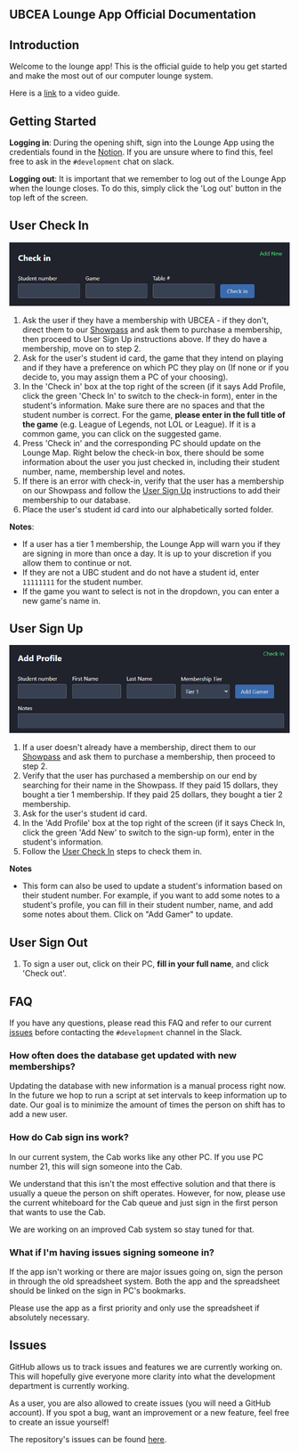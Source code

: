 ## UBCEA Lounge App Official Documentation

## Introduction

Welcome to the lounge app! This is the official guide to help you get started and make the most out of our computer lounge system.

Here is a [link](https://drive.google.com/file/d/1PYv8OYIQ7sKZhWRhkJRR2GrfvT1rjduw/view) to a video guide.

## Getting Started

**Logging in**: During the opening shift, sign into the Lounge App using the credentials found in the [Notion](https://www.notion.so/ubcea/Lounge-App-1847e3749ac280148eaec07c0abfa2c3). If you are unsure where to find this, feel free to ask in the `#development` chat on slack.

**Logging out**: It is important that we remember to log out of the Lounge App when the lounge closes. To do this, simply click the 'Log out' button in the top left of the screen.

## User Check In

![check in](./images/check-in.png)

1. Ask the user if they have a membership with UBCEA - if they don't, direct them to our [Showpass](https://www.showpass.com/ubcea-membership2425/) and ask them to purchase a membership, then proceed to User Sign Up instructions above. If they do have a membership, move on to step 2.
2. Ask for the user's student id card, the game that they intend on playing and if they have a preference on which PC they play on (If none or if you decide to, you may assign them a PC of your choosing).
3. In the 'Check in' box at the top right of the screen (if it says Add Profile, click the green 'Check In' to switch to the check-in form), enter in the student's information. Make sure there are no spaces and that the student number is correct. For the game, **please enter in the full title of the game** (e.g. League of Legends, not LOL or League). If it is a common game, you can click on the suggested game.
4. Press 'Check in' and the corresponding PC should update on the Lounge Map. Right below the check-in box, there should be some information about the user you just checked in, including their student number, name, membership level and notes.
5. If there is an error with check-in, verify that the user has a membership on our Showpass and follow the [User Sign Up](#user-sign-up) instructions to add their membership to our database.
6. Place the user's student id card into our alphabetically sorted folder.

**Notes**:

- If a user has a tier 1 membership, the Lounge App will warn you if they are signing in more than once a day. It is up to your discretion if you allow them to continue or not.
- If they are not a UBC student and do not have a student id, enter `11111111` for the student number.
- If the game you want to select is not in the dropdown, you can enter a new game's name in.

## User Sign Up

![add profile](./images/add-profile.png)

1. If a user doesn't already have a membership, direct them to our [Showpass](https://www.showpass.com/ubcea-membership2425/) and ask them to purchase a membership, then proceed to step 2.
2. Verify that the user has purchased a membership on our end by searching for their name in the Showpass. If they paid 15 dollars, they bought a tier 1 membership. If they paid 25 dollars, they bought a tier 2 membership.
3. Ask for the user's student id card.
4. In the 'Add Profile' box at the top right of the screen (if it says Check In, click the green 'Add New' to switch to the sign-up form), enter in the student's information.
5. Follow the [User Check In](#user-check-in) steps to check them in.

**Notes**

- This form can also be used to update a student's information based on their student number. For example, if you want to add some notes to a student's profile, you can fill in their student number, name, and add some notes about them. Click on "Add Gamer" to update. 

## User Sign Out

1. To sign a user out, click on their PC, **fill in your full name**, and click 'Check out'.

## FAQ

If you have any questions, please read this FAQ and refer to our current [issues](#issues) before contacting the `#development` channel in the Slack.

### How often does the database get updated with new memberships?

Updating the database with new information is a manual process right now. In the future we hop to run a script at set intervals to keep information up to date. Our goal is to minimize the amount of times the person on shift has to add a new user.

### How do Cab sign ins work?

In our current system, the Cab works like any other PC. If you use PC number 21, this will sign someone into the Cab.

We understand that this isn't the most effective solution and that there is usually a queue the person on shift operates. However, for now, please use the current whiteboard for the Cab queue and just sign in the first person that wants to use the Cab.

We are working on an improved Cab system so stay tuned for that.

### What if I'm having issues signing someone in?

If the app isn't working or there are major issues going on, sign the person in through the old spreadsheet system. Both the app and the spreadsheet should be linked on the sign in PC's bookmarks.

Please use the app as a first priority and only use the spreadsheet if absolutely necessary.

## Issues

GitHub allows us to track issues and features we are currently working on. This will hopefully give everyone more clarity into what the development department is currently working.

As a user, you are also allowed to create issues (you will need a GitHub account). If you spot a bug, want an improvement or a new feature, feel free to create an issue yourself!

The repository's issues can be found [here](https://github.com/ubcesports/lounge-hub/issues).
